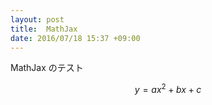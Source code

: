```yaml
---
layout: post
title:  MathJax
date: 2016/07/18 15:37 +09:00
---
```


MathJax のテスト

$$ y = ax^2 + bx + c $$
